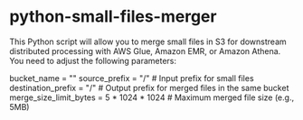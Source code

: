 # python-small-files-merger
This Python script will allow you to merge small files in S3 for downstream distributed processing with AWS Glue, Amazon EMR, or Amazon Athena. You need to adjust the following parameters:

bucket_name = "<your-bucket>"
source_prefix = "<your-data-folder>/"  # Input prefix for small files
destination_prefix = "<your-destination-data-folder>/"  # Output prefix for merged files in the same bucket
merge_size_limit_bytes = 5 * 1024 * 1024  # Maximum merged file size (e.g., 5MB)
